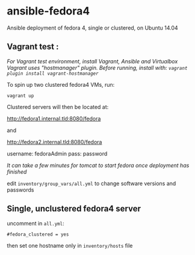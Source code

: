 # ansible-fedora4
Ansible deployment of fedora 4, single or clustered, on Ubuntu 14.04

## Vagrant test :
*For Vagrant test environment, install Vagrant, Ansible and Virtualbox*
*Vagrant uses "hostmanager" plugin. Before running, install with: `vagrant plugin install vagrant-hostmanager`*

To spin up two clustered fedora4 VMs, run:

`vagrant up`

Clustered servers will then be located at:

http://fedora1.internal.tld:8080/fedora

and

http://fedora2.internal.tld:8080/fedora

username: fedoraAdmin pass: password

*It can take a few minutes for tomcat to start fedora once deployment has finished*

edit `inventory/group_vars/all.yml` to change software versions and passwords

## Single, unclustered fedora4 server

uncomment in `all.yml`:

`#fedora_clustered = yes`

then set one hostname only in `inventory/hosts` file
